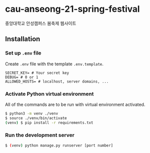 # cau-anseong-21-spring-festival

중앙대학교 안성캠퍼스 봄축제 웹사이트

## Installation

### Set up `.env` file

Create `.env` file with the template `.env.template`.

```
SECRET_KEY= # Your secret key
DEBUG= # 0 or 1
ALLOWED_HOSTS= # localhost, server domains, ...
```

### Activate Python virtual environment

All of the commands are to be run with virtual environment activated.

```sh
$ python3 -m venv ./venv
$ source ./venv/bin/activate
(venv) $ pip install -r requirements.txt
```

### Run the development server

```sh
$ (venv) python manage.py runserver [port number]
```

